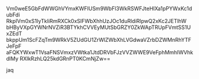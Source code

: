 Vm0weE5GbFdWWGhVYmxKWFlUSm9WbFl3WkRSWFJteHlXa1pPYWxKc1dubFdi
RkpIVm0xS1IyTkliRmRXCk0xSlFWbXhhUzJOc1duRldiRlpwQ2xKc2JETlhW
bHByVXpGYWNrNVZiR3BTYkhCVVEyMUtSbGRZY0ZkWApTRUpFVmtSS1UxZEdT
bkppUm1ScFZqTm9WRkV5ZUdGU1ZrWlZWbXhLVGdwaVZrbDZWMnRhYTFJeFpF
aFQKYWxwT1VsaFNSVmxzVWtka1JtdDRVbFJzVVZWWE9VeFphMmhIWVhkdlMy
RXlkRzhLQ25kdGRnPT0KCmNjZw==

jaq